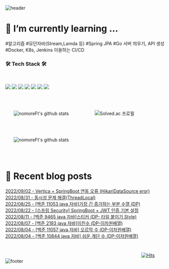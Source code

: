 
![header](https://capsule-render.vercel.app/api?type=waving&color=gradient&height=250&section=header&text=nomoreFt%20&fontSize=90)

<h1>🌱 I’m currently learning ...</h1>

<p>
#알고리즘 #모던자바(Stream,Lamda 등) #Spring JPA #Go 서버 띄우기, API 생성 #Docker, K8s, Jenkins 이용하는 CI/CD
</p>
<h3><b>🛠 Tech Stack 🛠</b></h3>
</br>
<p>
 <img src="https://img.shields.io/badge/Go-00599C?style=flat&logo=Go&logoColor=1EDDFF"/>
 <img src="https://img.shields.io/badge/Java-black?style=flat&logo=Java&logoColor=FF0000"/>
 <img src="https://img.shields.io/badge/JavaScript-F7DF1E?style=flat&logo=JavaScript&logoColor=white"/>
 <img src="https://img.shields.io/badge/SpringBoot-47A248?style=flat&logo=Spring Boot&logoColor=#1EDDFF"/>
 <img src="https://img.shields.io/badge/Docker-00599C?style=flat&logo=Docker&logoColor=#1EDDFF"/>
 <img src="https://img.shields.io/badge/Kubernetes-00599C?style=flat&logo=Kubernetes&logoColor=8B4513"/>
 <img src="https://img.shields.io/badge/MySQL-4479A1?style=flat-square&logo=MySQL&logoColor=white"/></a> &nbsp 
 
                   
</p>
<br>
<br>

ㅤㅤ![nomoreFt's github stats](https://github-readme-stats.vercel.app/api/top-langs/?username=nomoreFt&show_icons=true&hide_border=false&title_color=004386&icon_color=004386&layout=compact)ㅤㅤㅤㅤㅤㅤ
![Solved.ac 프로필](http://mazassumnida.wtf/api/v2/generate_badge?boj=hy2wo2) 

<br>
<br>

ㅤㅤ![nomoreFt's github stats](https://github-readme-stats.vercel.app/api?username=nomoreFt&show_icons=true)

<br>
<br>

<h1>🎇 Recent blog posts</h1>

<!--
**nomoreFt/nomoreFt** is a ✨ _special_ ✨ repository because its `README.md` (this file) appears on your GitHub profile.
Here are some ideas to get you started:
- 🔭 I’m currently working on ...
- 🌱 I’m currently learning ...
- 👯 I’m looking to collaborate on ...
- 🤔 I’m looking for help with ...
- 💬 Ask me about ...
- 📫 How to reach me: ...
- 😄 Pronouns: ...
- ⚡ Fun fact: ...
-->
[2022/09/02 - Vertica + SpringBoot 연동 오류 (HikariDataSource eror)](https://nomoreft.tistory.com/94) <br/>
[2022/08/31 - 동시성 문제 해결(ThreadLocal)](https://nomoreft.tistory.com/93) <br/>
[2022/08/25 - [백준 11053 java 자바]가장 긴 증가하는 부분 수열 (DP)](https://nomoreft.tistory.com/92) <br/>
[2022/08/22 - [스프링 Security] SpringBoot + JWT 인증 기본 설정](https://nomoreft.tistory.com/91) <br/>
[2022/08/11 - [백준 9465 java 자바]스티커 (DP- 타일 붙이기 Style)](https://nomoreft.tistory.com/90) <br/>
[2022/08/07 - [백준 2193 java 자바]이친수 (DP-이차원배열)](https://nomoreft.tistory.com/89) <br/>
[2022/08/04 - [백준 11057 java 자바] 오르막 수 (DP-이차원배열)](https://nomoreft.tistory.com/88) <br/>
[2022/08/04 - [백준 10844 java 자바] 쉬운 계단 수 (DP-이차원배열)](https://nomoreft.tistory.com/87) <br/>
ㅤㅤㅤㅤㅤㅤㅤㅤㅤㅤㅤㅤㅤㅤㅤㅤㅤㅤㅤㅤㅤㅤㅤㅤㅤㅤㅤㅤㅤㅤㅤㅤㅤㅤㅤㅤㅤㅤㅤㅤㅤㅤㅤㅤㅤㅤㅤㅤㅤㅤㅤㅤㅤㅤㅤㅤㅤㅤㅤㅤㅤㅤㅤㅤㅤㅤㅤㅤㅤㅤㅤㅤㅤㅤㅤㅤㅤㅤㅤㅤㅤㅤㅤㅤㅤㅤㅤㅤㅤㅤㅤㅤㅤㅤㅤㅤㅤㅤㅤㅤㅤㅤㅤㅤㅤㅤㅤㅤㅤㅤㅤ[![Hits](https://hits.seeyoufarm.com/api/count/incr/badge.svg?url=https%3A%2F%2Fgithub.com%2FnomoreFt&count_bg=%231F0303&title_bg=%23BBB8C6&icon=exercism.svg&icon_color=%23000000&title=hits&edge_flat=false)](https://hits.seeyoufarm.com)![footer](https://capsule-render.vercel.app/api?type=soft&color=gradient&height=30&section=header&text=&fontSize=90) <br><br><br>
